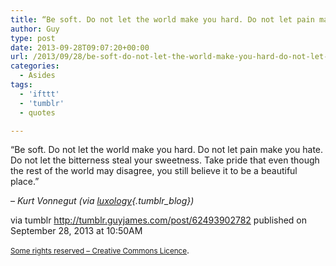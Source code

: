 ```yaml
---
title: “Be soft. Do not let the world make you hard. Do not let pain make you hate. Do not let the…”
author: Guy
type: post
date: 2013-09-28T09:07:20+00:00
url: /2013/09/28/be-soft-do-not-let-the-world-make-you-hard-do-not-let-pain-make-you-hate-do-not-let-the-2/
categories:
  - Asides
tags:
  - 'ifttt'
  - 'tumblr'
  - quotes

---
```

“Be soft. Do not let the world make you hard. Do not let pain make you hate. Do not let the bitterness steal your sweetness. Take pride that even though the rest of the world may disagree, you still believe it to be a beautiful place.”

&#8211; _Kurt Vonnegut (via [luxology][1]{.tumblr_blog})_

via tumblr http://tumblr.guyjames.com/post/62493902782 published on September 28, 2013 at 10:50AM

<small><a href="https://creativecommons.org/licenses/by-nc/3.0/" target="_blank">Some rights reserved &#8211; Creative Commons Licence</a></small>.

 [1]: http://luxology.tumblr.com/